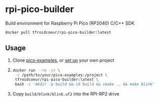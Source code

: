 rpi-pico-builder
==========

Build environment for Raspberry Pi Pico (RP2040) C/C++ SDK

```sh
docker pull tfroidcoeur/rpi-pico-builder:latest
```

## Usage

1. Clone [pico-examples](https://github.com/raspberrypi/pico-examples), or [set up](https://github.com/raspberrypi/pico-sdk#quick-start-your-own-project) your own project

2. ```sh
   docker run --rm -it \
    -v /path/to/your/pico-examples:/project \
    tfroidcoeur/rpi-pico-builder:latest \
    bash -c 'mkdir -p build && cd build && cmake .. && make blink'
   ```

3. Copy `build/blink/blink.uf2` into the RPI-RP2 drive
